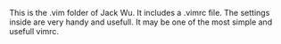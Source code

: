 This is the .vim folder of Jack Wu.
It includes a .vimrc file. The settings inside are very handy and usefull.
It may be one of the most simple and usefull vimrc.
